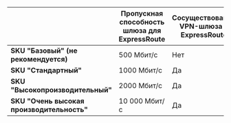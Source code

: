 |  | **Пропускная способность шлюза для ExpressRoute** | **Сосуществование VPN-шлюза и ExpressRoute** |
| --- | --- | --- |
| **SKU "Базовый" (не рекомендуется)** |500 Мбит/с |Нет |
| **SKU "Стандартный"** |1000 Мбит/с |Да |
| **SKU "Высокопроизводительный"** |2000 Мбит/с |Да |
| **SKU "Очень высокая производительность"** |10 000 Мбит/с |Да |



<!--HONumber=Nov16_HO3-->


